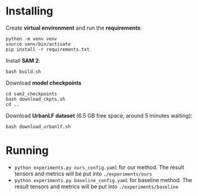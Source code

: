 # Installing

Create **virtual environment** and run the **requirements**:
```
python -m venv venv
source venv/bin/activate
pip install -r requirements.txt
```

Install **SAM 2**:
```
bash build.sh
```
Download **model checkpoints**
```
cd sam2_checkpoints
bash download_ckpts.sh
cd ..
```

Download **UrbanLF dataset** (6.5 GB free space, around 5 minutes waiting):
```
bash download_urbanlf.sh
```

# Running
- `python experiments.py ours_config.yaml` for our method. The result tensors and metrics will be put into `./experiments/ours`
- `python experiments.py baseline_config.yaml` for baseline method. The result tensors and metrics will be put into `./experiments/baseline`

